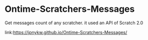 # Ontime-Scratchers-Messages
Get messages count of any scratcher. it used an API of Scratch 2.0

link:https://jpnykw.github.io/Ontime-Scratchers-Messages/
